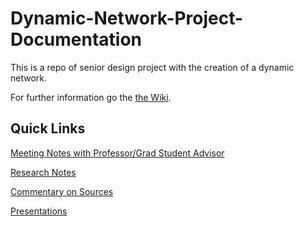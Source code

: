 # Dynamic-Network-Project-Documentation
This is a repo of senior design project with the creation of a dynamic network.

For further information go the [the Wiki](../../wiki).

## Quick Links

[Meeting Notes with Professor/Grad Student Advisor](../../wiki/Meeting-Notes)

[Research Notes](../../wiki/Research-Notes)

[Commentary on Sources](../../wiki/Commentary-on-Sources)

[Presentations](../../wiki/Presentations)



